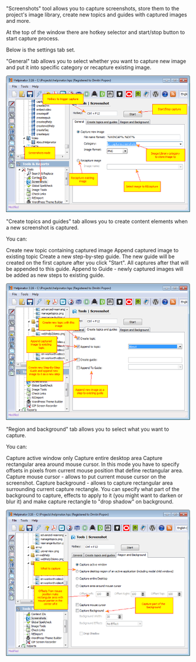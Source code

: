 "Screenshots" tool allows you to capture screenshots, store them to the project's image library, create new topics and guides with captured images and more.




At the top of the window there are hotkey selector and start/stop button to start capture process.




Below is the settings tab set.


"General" tab allows you to select whether you want to capture new image and put it into specific category or recapture existing image.




![](images/screenshots.png "")






"Create topics and guides" tab allows you to create content elements when a new screenshot is captured.


You can:





Create new topic containing captured image
Append captured image to existing topic
Create a new step-by-step guide. The new guide will be created on the first capture after you click "Start". All captures after that will be appended to this guide.
Append to Guide - newly captured images will be added as new steps to existing guide.




![](images/screenshots1.png "")






"Region and background" tab allows you to select what you want to capture.


You can:





Capture active window only
Capture entire desktop area
Capture rectangular area around mouse cursor. In this mode you have to specify offsets in pixels from current mouse position that define rectangular area.
Capture mouse cursor - allows to put current mouse cursor on the screenshot.
Capture background - allows to capture rectangular area surrounding current capture rectangle. You can specify what part of the background to capture, effects to apply to it (you might want to darken or blur it) and make capture rectangle to "drop shadow" on background.






![](images/screenshots2.png "")






